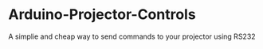 # Arduino-Projector-Controls
A simplie and cheap way to send commands to your projector using RS232
